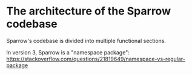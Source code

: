 # The architecture of the Sparrow codebase

Sparrow's codebase is divided into multiple functional sections.

In version 3, Sparrow is a "namespace package": https://stackoverflow.com/questions/21819649/namespace-vs-regular-package